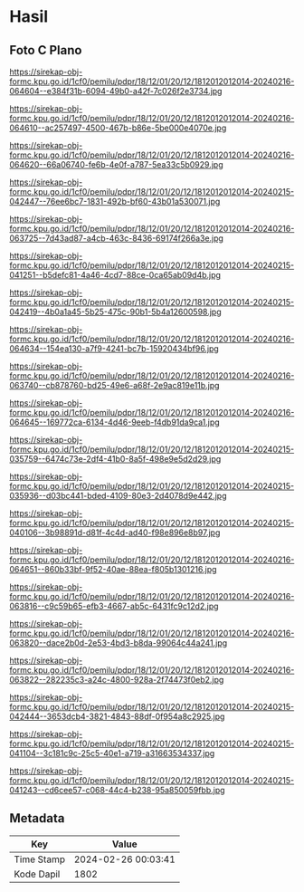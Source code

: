 # Hasil

## Foto C Plano

https://sirekap-obj-formc.kpu.go.id/1cf0/pemilu/pdpr/18/12/01/20/12/1812012012014-20240216-064604--e384f31b-6094-49b0-a42f-7c026f2e3734.jpg

https://sirekap-obj-formc.kpu.go.id/1cf0/pemilu/pdpr/18/12/01/20/12/1812012012014-20240216-064610--ac257497-4500-467b-b86e-5be000e4070e.jpg

https://sirekap-obj-formc.kpu.go.id/1cf0/pemilu/pdpr/18/12/01/20/12/1812012012014-20240216-064620--66a06740-fe6b-4e0f-a787-5ea33c5b0929.jpg

https://sirekap-obj-formc.kpu.go.id/1cf0/pemilu/pdpr/18/12/01/20/12/1812012012014-20240215-042447--76ee6bc7-1831-492b-bf60-43b01a530071.jpg

https://sirekap-obj-formc.kpu.go.id/1cf0/pemilu/pdpr/18/12/01/20/12/1812012012014-20240216-063725--7d43ad87-a4cb-463c-8436-69174f266a3e.jpg

https://sirekap-obj-formc.kpu.go.id/1cf0/pemilu/pdpr/18/12/01/20/12/1812012012014-20240215-041251--b5defc81-4a46-4cd7-88ce-0ca65ab09d4b.jpg

https://sirekap-obj-formc.kpu.go.id/1cf0/pemilu/pdpr/18/12/01/20/12/1812012012014-20240215-042419--4b0a1a45-5b25-475c-90b1-5b4a12600598.jpg

https://sirekap-obj-formc.kpu.go.id/1cf0/pemilu/pdpr/18/12/01/20/12/1812012012014-20240216-064634--154ea130-a7f9-4241-bc7b-15920434bf96.jpg

https://sirekap-obj-formc.kpu.go.id/1cf0/pemilu/pdpr/18/12/01/20/12/1812012012014-20240216-063740--cb878760-bd25-49e6-a68f-2e9ac819e11b.jpg

https://sirekap-obj-formc.kpu.go.id/1cf0/pemilu/pdpr/18/12/01/20/12/1812012012014-20240216-064645--169772ca-6134-4d46-9eeb-f4db91da9ca1.jpg

https://sirekap-obj-formc.kpu.go.id/1cf0/pemilu/pdpr/18/12/01/20/12/1812012012014-20240215-035759--6474c73e-2df4-41b0-8a5f-498e9e5d2d29.jpg

https://sirekap-obj-formc.kpu.go.id/1cf0/pemilu/pdpr/18/12/01/20/12/1812012012014-20240215-035936--d03bc441-bded-4109-80e3-2d4078d9e442.jpg

https://sirekap-obj-formc.kpu.go.id/1cf0/pemilu/pdpr/18/12/01/20/12/1812012012014-20240215-040106--3b98891d-d81f-4c4d-ad40-f98e896e8b97.jpg

https://sirekap-obj-formc.kpu.go.id/1cf0/pemilu/pdpr/18/12/01/20/12/1812012012014-20240216-064651--860b33bf-9f52-40ae-88ea-f805b1301216.jpg

https://sirekap-obj-formc.kpu.go.id/1cf0/pemilu/pdpr/18/12/01/20/12/1812012012014-20240216-063816--c9c59b65-efb3-4667-ab5c-6431fc9c12d2.jpg

https://sirekap-obj-formc.kpu.go.id/1cf0/pemilu/pdpr/18/12/01/20/12/1812012012014-20240216-063820--dace2b0d-2e53-4bd3-b8da-99064c44a241.jpg

https://sirekap-obj-formc.kpu.go.id/1cf0/pemilu/pdpr/18/12/01/20/12/1812012012014-20240216-063822--282235c3-a24c-4800-928a-2f74473f0eb2.jpg

https://sirekap-obj-formc.kpu.go.id/1cf0/pemilu/pdpr/18/12/01/20/12/1812012012014-20240215-042444--3653dcb4-3821-4843-88df-0f954a8c2925.jpg

https://sirekap-obj-formc.kpu.go.id/1cf0/pemilu/pdpr/18/12/01/20/12/1812012012014-20240215-041104--3c181c9c-25c5-40e1-a719-a31663534337.jpg

https://sirekap-obj-formc.kpu.go.id/1cf0/pemilu/pdpr/18/12/01/20/12/1812012012014-20240215-041243--cd6cee57-c068-44c4-b238-95a850059fbb.jpg


## Metadata

| Key        | Value               |
| ---------- | ------------------- |
| Time Stamp | 2024-02-26 00:03:41 |
| Kode Dapil | 1802                |



